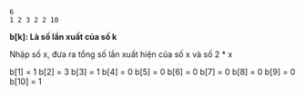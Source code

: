 ```
6
1 2 3 2 2 10
```

**b[k]: Là số lần xuất của số k**

Nhập số x, đưa ra tổng số lần xuất hiện của số x và số 2 * x

b[1] = 1
b[2] = 3
b[3] = 1
b[4] = 0
b[5] = 0
b[6] = 0
b[7] = 0
b[8] = 0
b[9] = 0
b[10] = 1